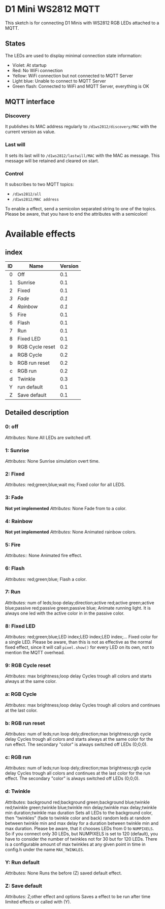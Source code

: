 # D1 Mini WS2812 MQTT
This sketch is for connecting D1 Minis with WS2812 RGB LEDs attached to a MQTT.

## States
The LEDs are used to display minimal connection state information:
* Violet: At startup
* Red: No WiFi connection
* Yellow: WiFi connection but not connected to MQTT Server
* Light blue: Unable to connect to MQTT Server
* Green flash: Connected to WiFi and MQTT Server, everything is OK

## MQTT interface
### Discovery
It publishes its MAC address regularly to `/d1ws2812/discovery/MAC` with the
current version as value.
### Last will
It sets its last will to `/d1ws2812/lastwill/MAC` with the MAC as message. This
message will be retained and cleared on start.

### Control
It subscribes to two MQTT topics:
* `/d1ws2812/all`
* `/d1ws2812/MAC address`

To enable a effect, send a semicolon separated string to one of the topics.
Please be aware, that you have to end the attributes with a semicolon!

# Available effects
## index
| ID | Name              | Version |
|---:|-------------------|---------|
|  0 | Off               | 0.1     |
|  1 | Sunrise           | 0.1     |
|  2 | Fixed             | 0.1     |
| *3*| *Fade*            | *0.1*   |
| *4*|*Rainbow*          | *0.1*   |
|  5 | Fire              | 0.1     |
|  6 | Flash             | 0.1     |
|  7 | Run               | 0.1     |
|  8 | Fixed LED         | 0.1     |
|  9 | RGB Cycle reset   | 0.2     |
|  a | RGB Cycle         | 0.2     |
|  b | RGB run reset     | 0.2     |
|  c | RGB run           | 0.2     |
|  d | Twinkle           | 0.3     |
|  Y | run default       | 0.1     |
|  Z | Save default      | 0.1     |


## Detailed description
### 0: off
*Attributes:* None
All LEDs are switched off.

### 1: Sunrise
*Attributes:* None
Sunrise simulation overt time.

### 2: Fixed
*Attributes:*  red;green;blue;wait ms;
Fixed color for all LEDS.

### 3: Fade
**Not yet implemented**
*Attributes:* None
Fade from to a color.

### 4: Rainbow
**Not yet implemented**
*Attributes:* None
Animated rainbow colors.

### 5: Fire
*Attributes:*: None
Animated fire effect.

### 6: Flash
*Attributes:* red;green;blue;
Flash a color.

### 7: Run
*Attributes:* num of leds;loop delay;direction;active red;active green;active blue;passive red;passive green;passive blue;
Animate running light. It is always one led with the active color in <num of leds> in the passive color.

### 8: Fixed LED
*Attributes:* red;green;blue;LED index;LED index;LED index;...
Fixed color for a single LED. Please be aware, than this is not as effective as the normal fixed effect, since it will call `pixel.show()` for every LED on its own, not to mention the MQTT overhead.

### 9: RGB Cycle reset
*Attributes:* max brightness;loop delay
Cycles trough all colors and starts always at the same color.

### a: RGB Cycle
*Attributes:* max brightness;loop delay
Cycles trough all colors and continues at the last color.

### b: RGB run reset
*Attributes:* num of leds;run loop dely;direction;max brightness;rgb cycle delay
Cycles trough all colors and starts always at the same color for the run effect. The secondary "color" is always switched off LEDs (0;0;0).

### c: RGB run
*Attributes:* num of leds;run loop dely;direction;max brightness;rgb cycle delay
Cycles trough all colors and continues at the last color for the run effect. The secondary "color" is always switched off LEDs (0;0;0).

### d: Twinkle
*Attributes:* background red;background green;background blue;twinkle red;twinkle green;twinkle blue;twinkle min delay;twinkle max delay;twinkle min duration;twinkle max duration
Sets all LEDs to the background color, then "twinkles" (fade to twinkle color and back) random leds at random between twinkle min and max delay for a duration between twinkle min and max duration. Please be aware, that it chooses LEDs from 0 to `NUMPIXELS`. So if you connect only 30 LEDs, but NUMPIXELS is set to 120 (default), you have to consider the number of twinkles not for 30 but for 120 LEDs. There is a configurable amount of max twinkles at any given point in time in config.h under the name `MAX_TWINKLES`.

### Y: Run default
*Attributes:* None
Runs the before (Z) saved default effect.

### Z: Save default
*Attributes:* Z;other effect and options
Saves a effect to be run after time limited effects or called with (Y).
